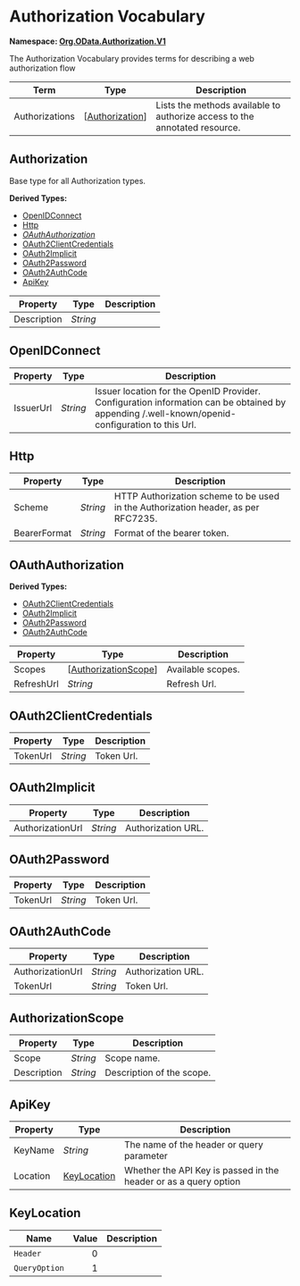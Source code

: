 # Authorization Vocabulary
**Namespace: [Org.OData.Authorization.V1](Org.OData.Authorization.V1.xml)**

The Authorization Vocabulary provides terms for describing a web authorization flow

Term|Type|Description
----|----|-----------
Authorizations|\[[Authorization](#Authorization)\]|Lists the methods available to authorize access to the annotated resource.

## <a name="Authorization"></a>Authorization
Base type for all Authorization types.

**Derived Types:**
- [OpenIDConnect](#OpenIDConnect)
- [Http](#Http)
- *[OAuthAuthorization](#OAuthAuthorization)*
- [OAuth2ClientCredentials](#OAuth2ClientCredentials)
- [OAuth2Implicit](#OAuth2Implicit)
- [OAuth2Password](#OAuth2Password)
- [OAuth2AuthCode](#OAuth2AuthCode)
- [ApiKey](#ApiKey)

Property|Type|Description
--------|----|-----------
Description|*String*|

## <a name="OpenIDConnect"></a>OpenIDConnect


Property|Type|Description
--------|----|-----------
IssuerUrl|*String*|Issuer location for the OpenID Provider. Configuration information can be obtained by appending /.well-known/openid-configuration to this Url.

## <a name="Http"></a>Http


Property|Type|Description
--------|----|-----------
Scheme|*String*|HTTP Authorization scheme to be used in the Authorization header, as per RFC7235.
BearerFormat|*String*|Format of the bearer token.

## <a name="OAuthAuthorization"></a>OAuthAuthorization


**Derived Types:**
- [OAuth2ClientCredentials](#OAuth2ClientCredentials)
- [OAuth2Implicit](#OAuth2Implicit)
- [OAuth2Password](#OAuth2Password)
- [OAuth2AuthCode](#OAuth2AuthCode)

Property|Type|Description
--------|----|-----------
Scopes|\[[AuthorizationScope](#AuthorizationScope)\]|Available scopes.
RefreshUrl|*String*|Refresh Url.

## <a name="OAuth2ClientCredentials"></a>OAuth2ClientCredentials


Property|Type|Description
--------|----|-----------
TokenUrl|*String*|Token Url.

## <a name="OAuth2Implicit"></a>OAuth2Implicit


Property|Type|Description
--------|----|-----------
AuthorizationUrl|*String*|Authorization URL.

## <a name="OAuth2Password"></a>OAuth2Password


Property|Type|Description
--------|----|-----------
TokenUrl|*String*|Token Url.

## <a name="OAuth2AuthCode"></a>OAuth2AuthCode


Property|Type|Description
--------|----|-----------
AuthorizationUrl|*String*|Authorization URL.
TokenUrl|*String*|Token Url.

## <a name="AuthorizationScope"></a>AuthorizationScope


Property|Type|Description
--------|----|-----------
Scope|*String*|Scope name.
Description|*String*|Description of the scope.

## <a name="ApiKey"></a>ApiKey


Property|Type|Description
--------|----|-----------
KeyName|*String*|The name of the header or query parameter
Location|[KeyLocation](#KeyLocation)|Whether the API Key is passed in the header or as a query option

## <a name="KeyLocation"></a>KeyLocation


Name|Value|Description
----|----:|-----------
`Header`|0|
`QueryOption`|1|

